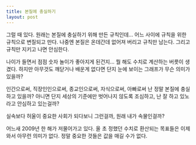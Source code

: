 ```yaml
---
title: 본질에 충실하기
layout: post
---
```

그럴 때 있다. 원래는 본질에 충실하기 위해 만든 규칙인데&#8230; 어느 사이에 규칙을 위한 규칙으로 변질되고 만다. 나중엔 본질은 온데간데 없어져 버리고 규칙만 남는다. 그리고 규칙만 지키고 나면 안심한다. 

나이가 들면서 점점 숫자 놀이가 좋아지게 된건지&#8230; 뭘 해도 수치로 계산하는 버릇이 생겼다. 하지만 아무것도 깨닫거나 배운게 없다면 단지 눈에 보이는 그래프가 무슨 의미가 있을까?

인간으로써, 직장인인으로써, 종교인으로써, 자식으로써, 아빠로써 난 정말 본질에 충실하고 있을까? 아니면 단지 세상의 기준에만 벗어나지 않도록 조심하고, 난 잘 하고 있노라고 안심하고 있는걸까?

실속보다 허울이 중요한 사회가 되다보니 그런걸까, 원래 내가 속물인걸까?

어느새 2009년 한 해가 저물어가고 있다. 올 초 정했던 수치로 환산되는 목표들은 이제와서 아무런 의미가 없다. 정말 중요한 것들은 값을 매길 수가 없다.